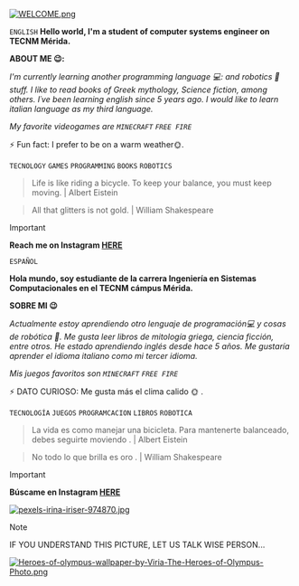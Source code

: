 [![WELCOME.png](https://i.postimg.cc/26ZryCts/WELCOME.png)](https://postimg.cc/tZpLmGpk)

`ENGLISH`
 **Hello world, I'm a student of computer systems engineer on TECNM Mérida.** 

**ABOUT ME 😉:**

*I'm currently learning another programming language 💻: and robotics 🤖 stuff.
I like to read books of Greek mythology, Science fiction, among others.
I´ve been learning english since 5 years ago. I would like to learn italian language as my third language.*

*My favorite videogames are `MINECRAFT` `FREE FIRE`*



⚡ Fun fact: I prefer to be on a warm weather🌞.

`TECNOLOGY` `GAMES` `PROGRAMMING` `BOOKS` `ROBOTICS`
  
>Life is like riding a bicycle. To keep your balance, you must keep moving. | Albert Eistein

>All that glitters is not gold. | William Shakespeare

> [!IMPORTANT]
> **Reach me on Instagram [HERE](https://www.instagram.com/angela.ch_20/)**

`ESPAÑOL`

 **Hola mundo, soy estudiante de la carrera Ingeniería en Sistemas Computacionales en el TECNM cámpus Mérida.** 

**SOBRE MI 😉**

*Actualmente estoy aprendiendo otro lenguaje de programación💻 y cosas de robótica 🤖.
Me gusta leer libros de mitología griega, ciencia ficción, entre otros.
He estado aprendiendo inglés desde hace 5 años. Me gustaría aprender el idioma italiano como mi tercer idioma.*

*Mis juegos favoritos son  `MINECRAFT` `FREE FIRE`*



⚡ DATO CURIOSO: Me gusta más el clima calido 🌞 .

`TECNOLOGÍA` `JUEGOS` `PROGRAMCACION` `LIBROS` `ROBOTICA` 
  
>La vida es como manejar una bicicleta. Para mantenerte balanceado, debes seguirte moviendo . | Albert Eistein

>No todo lo que brilla es oro . | William Shakespeare


> [!IMPORTANT]
> **Búscame en Instagram [HERE](https://www.instagram.com/angela.ch_20/)**


[![pexels-irina-iriser-974870.jpg](https://i.postimg.cc/3wmVy97w/pexels-irina-iriser-974870.jpg)](https://postimg.cc/xkjthvXr)



> [!NOTE]
> IF YOU UNDERSTAND THIS PICTURE, LET US TALK WISE PERSON...


[![Heroes-of-olympus-wallpaper-by-Viria-The-Heroes-of-Olympus-Photo.png](https://i.postimg.cc/v8jbJqP1/Heroes-of-olympus-wallpaper-by-Viria-The-Heroes-of-Olympus-Photo.png)](https://postimg.cc/vDWJ9zwM)
